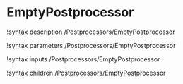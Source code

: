 <!-- MOOSE Documentation Stub: Remove this when content is added. -->

# EmptyPostprocessor

!syntax description /Postprocessors/EmptyPostprocessor

!syntax parameters /Postprocessors/EmptyPostprocessor

!syntax inputs /Postprocessors/EmptyPostprocessor

!syntax children /Postprocessors/EmptyPostprocessor
